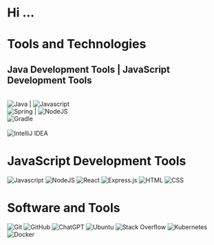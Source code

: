 # Hi ...<br />






# Tools and Technologies 

## Java Development Tools                                                                                                           |         JavaScript Development Tools                                                                                               
<br />![Java](https://img.shields.io/badge/java-%23ED8B00.svg?style=for-the-badge&logo=openjdk&logoColor=white)                           |        ![Javascript](https://readmebadge.vercel.app/badges/javascript.svg)
<br />![Spring](https://img.shields.io/badge/spring-%236DB33F.svg?style=for-the-badge&logo=spring&logoColor=white)                        |         ![NodeJS](https://img.shields.io/badge/node.js-6DA55F?style=for-the-badge&logo=node.js&logoColor=white) 
<br />![Gradle](https://img.shields.io/badge/Gradle-02303A.svg?style=for-the-badge&logo=Gradle&logoColor=white)                      
<br />![IntelliJ IDEA](https://img.shields.io/badge/IntelliJIDEA-000000.svg?style=for-the-badge&logo=intellij-idea&logoColor=white)  

 # JavaScript Development Tools 
![Javascript](https://readmebadge.vercel.app/badges/javascript.svg)
![NodeJS](https://img.shields.io/badge/node.js-6DA55F?style=for-the-badge&logo=node.js&logoColor=white)
![React](https://readmebadge.vercel.app/badges/react.svg)
![Express.js](https://img.shields.io/badge/express.js-%23404d59.svg?style=for-the-badge&logo=express&logoColor=%2361DAFB)
![HTML](https://readmebadge.vercel.app/badges/html.svg)
![CSS](https://readmebadge.vercel.app/badges/css.svg)

# Software and Tools
![Git](https://img.shields.io/badge/git-%23F05033.svg?style=for-the-badge&logo=git&logoColor=white)
![GitHub](https://img.shields.io/badge/github-%23121011.svg?style=for-the-badge&logo=github&logoColor=white)
![ChatGPT](https://img.shields.io/badge/chatGPT-74aa9c?style=for-the-badge&logo=openai&logoColor=white)
![Ubuntu](https://img.shields.io/badge/Ubuntu-E95420?style=for-the-badge&logo=ubuntu&logoColor=white)
![Stack Overflow](https://img.shields.io/badge/-Stackoverflow-FE7A16?style=for-the-badge&logo=stack-overflow&logoColor=white)
![Kubernetes](https://img.shields.io/badge/kubernetes-%23326ce5.svg?style=for-the-badge&logo=kubernetes&logoColor=white)
![Docker](https://img.shields.io/badge/docker-%230db7ed.svg?style=for-the-badge&logo=docker&logoColor=white)
                                                                                                                               



